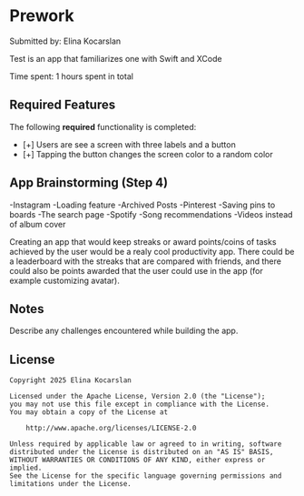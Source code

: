 # Prework

Submitted by: Elina Kocarslan

Test is an app that familiarizes one with Swift and XCode

Time spent: 1 hours spent in total

## Required Features

The following **required** functionality is completed:

- [+] Users are see a screen with three labels and a button
- [+] Tapping the button changes the screen color to a random color

## App Brainstorming (Step 4)
-Instagram
  -Loading feature
  -Archived Posts
-Pinterest
  -Saving pins to boards
  -The search page
-Spotify
  -Song recommendations
  -Videos instead of album cover

Creating an app that would keep streaks or award points/coins of tasks achieved by the user would be a realy cool productivity app. There could be a leaderboard with the streaks that are compared with friends, and there could also be points awarded that the user could use in the app (for example customizing avatar).
  
## Notes

Describe any challenges encountered while building the app.

## License

    Copyright 2025 Elina Kocarslan

    Licensed under the Apache License, Version 2.0 (the "License");
    you may not use this file except in compliance with the License.
    You may obtain a copy of the License at

        http://www.apache.org/licenses/LICENSE-2.0

    Unless required by applicable law or agreed to in writing, software
    distributed under the License is distributed on an "AS IS" BASIS,
    WITHOUT WARRANTIES OR CONDITIONS OF ANY KIND, either express or implied.
    See the License for the specific language governing permissions and
    limitations under the License.
